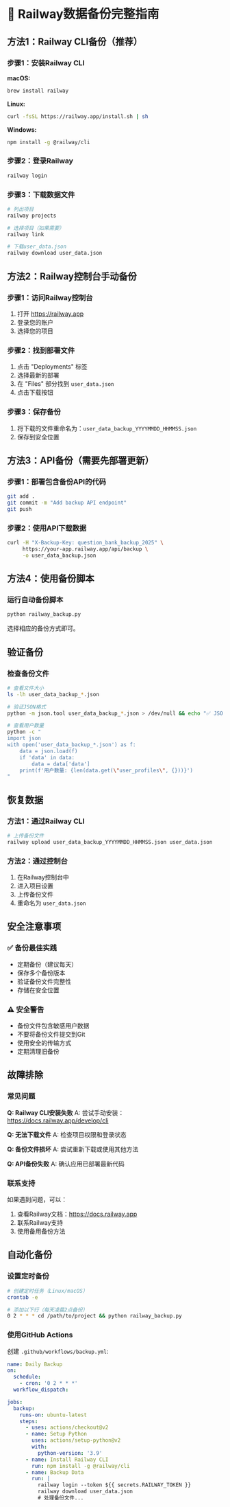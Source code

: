 # 🔄 Railway数据备份完整指南

## 方法1：Railway CLI备份（推荐）

### 步骤1：安装Railway CLI

**macOS:**
```bash
brew install railway
```

**Linux:**
```bash
curl -fsSL https://railway.app/install.sh | sh
```

**Windows:**
```bash
npm install -g @railway/cli
```

### 步骤2：登录Railway
```bash
railway login
```

### 步骤3：下载数据文件
```bash
# 列出项目
railway projects

# 选择项目（如果需要）
railway link

# 下载user_data.json
railway download user_data.json
```

## 方法2：Railway控制台手动备份

### 步骤1：访问Railway控制台
1. 打开 https://railway.app
2. 登录您的账户
3. 选择您的项目

### 步骤2：找到部署文件
1. 点击 "Deployments" 标签
2. 选择最新的部署
3. 在 "Files" 部分找到 `user_data.json`
4. 点击下载按钮

### 步骤3：保存备份
1. 将下载的文件重命名为：`user_data_backup_YYYYMMDD_HHMMSS.json`
2. 保存到安全位置

## 方法3：API备份（需要先部署更新）

### 步骤1：部署包含备份API的代码
```bash
git add .
git commit -m "Add backup API endpoint"
git push
```

### 步骤2：使用API下载数据
```bash
curl -H "X-Backup-Key: question_bank_backup_2025" \
     https://your-app.railway.app/api/backup \
     -o user_data_backup.json
```

## 方法4：使用备份脚本

### 运行自动备份脚本
```bash
python railway_backup.py
```

选择相应的备份方式即可。

## 验证备份

### 检查备份文件
```bash
# 查看文件大小
ls -lh user_data_backup_*.json

# 验证JSON格式
python -m json.tool user_data_backup_*.json > /dev/null && echo "✅ JSON格式正确" || echo "❌ JSON格式错误"

# 查看用户数量
python -c "
import json
with open('user_data_backup_*.json') as f:
    data = json.load(f)
    if 'data' in data:
        data = data['data']
    print(f'用户数量: {len(data.get(\"user_profiles\", {}))}')
"
```

## 恢复数据

### 方法1：通过Railway CLI
```bash
# 上传备份文件
railway upload user_data_backup_YYYYMMDD_HHMMSS.json user_data.json
```

### 方法2：通过控制台
1. 在Railway控制台中
2. 进入项目设置
3. 上传备份文件
4. 重命名为 `user_data.json`

## 安全注意事项

### ✅ 备份最佳实践
- 定期备份（建议每天）
- 保存多个备份版本
- 验证备份文件完整性
- 存储在安全位置

### ⚠️ 安全警告
- 备份文件包含敏感用户数据
- 不要将备份文件提交到Git
- 使用安全的传输方式
- 定期清理旧备份

## 故障排除

### 常见问题

**Q: Railway CLI安装失败**
A: 尝试手动安装：https://docs.railway.app/develop/cli

**Q: 无法下载文件**
A: 检查项目权限和登录状态

**Q: 备份文件损坏**
A: 尝试重新下载或使用其他方法

**Q: API备份失败**
A: 确认应用已部署最新代码

### 联系支持
如果遇到问题，可以：
1. 查看Railway文档：https://docs.railway.app
2. 联系Railway支持
3. 使用备用备份方法

## 自动化备份

### 设置定时备份
```bash
# 创建定时任务（Linux/macOS）
crontab -e

# 添加以下行（每天凌晨2点备份）
0 2 * * * cd /path/to/project && python railway_backup.py
```

### 使用GitHub Actions
创建 `.github/workflows/backup.yml`:
```yaml
name: Daily Backup
on:
  schedule:
    - cron: '0 2 * * *'
  workflow_dispatch:

jobs:
  backup:
    runs-on: ubuntu-latest
    steps:
      - uses: actions/checkout@v2
      - name: Setup Python
        uses: actions/setup-python@v2
        with:
          python-version: '3.9'
      - name: Install Railway CLI
        run: npm install -g @railway/cli
      - name: Backup Data
        run: |
          railway login --token ${{ secrets.RAILWAY_TOKEN }}
          railway download user_data.json
          # 处理备份文件...
``` 